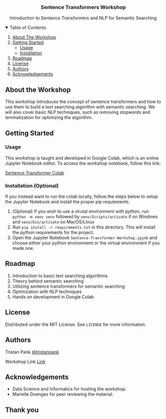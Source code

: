 <!-- PROJECT LOGO -->
<br />
<p align="center">
  <h3 align="center">Sentence Transformers Workshop</h3>

  <p align="center">
    Introduction to Sentence Transformers and NLP for Semantic Searching
  </p>
</p>

<!-- TABLE OF CONTENTS -->
<details open="open">
  <summary>Table of Contents</summary>
  <ol>
    <li>
      <a href="#about-the-workshop">About The Workshop</a>
    </li>
    <li>
      <a href="#getting-started">Getting Started</a>
      <ul>
        <li><a href="#usage">Usage</a></li>
        <li><a href="#installation">Installation</a></li>
      </ul>
    </li>
    <li><a href="#roadmap">Roadmap</a></li>
    <li><a href="#license">License</a></li>
    <li><a href="#authors">Authors</a></li>
    <li><a href="#acknowledgements">Acknowledgements</a></li>
  </ol>
</details>


## About the Workshop

This workshop introduces the concept of sentence transformers and how to use them to build a text searching algorithm with semantic searching. We will also cover basic NLP techniques, such as removing stopwords and lemmatization for optimizing the algorithm.

## Getting Started

### Usage

This workshop is taught and developed in Google Colab, which is an online Jupyter Notebook editor. To access the workshop notebook, follow this link:

[Sentence Transformer Colab](https://colab.research.google.com/drive/1kjGRiBDUNATifrrlcFWe1byGnATetzWx?usp=sharing)

### Installation (Optional)

If you instead want to run the colab locally, follow the steps below to setup the Jupyter Notebook and install the proper pip requiements.

1. (Optional) If you wish to use a virutal environment with python, run `python -m venv venv` followed by `venv/Scripts/activate` if on Windows and `venv/bin/activate` on MacOS/Linux
2. Run `pip install -r requirements.txt` in this directory. This will install the python requirements for the project.
3. Open the Jupyter Notebook `Sentence-Transformer-Workshop.ipynb` and choose either your python environment or the virtual environment if you made one.

## Roadmap

1. Introduction to basic text searching algorithms
2. Theory behind semantic searching
3. Utilizing sentence transformers for semantic searching
4. Optimization with NLP techniques
5. Hands on development in Google Colab

## License

Distributed under the MIT License. See `LICENSE` for more information.

## Authors

Tristan Pank [@tristanpank](https://github.com/tristanpank)

Workshop Link [Link](https://github.com/matheusmaldaner/WorkshopArchive)

## Acknowledgements

* Data Science and Informatics for hosting the workshop.
* Marielle Doenges for peer reviewing the material.

## Thank you
